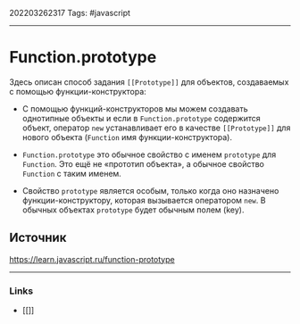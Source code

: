 202203262317
Tags: #javascript 

--- 
# Function.prototype
Здесь описан способ задания `[[Prototype]]` для объектов, создаваемых с помощью функции-конструктора:

- С помощью функций-конструкторов мы можем создавать однотипные объекты и если в `Function.prototype` содержится объект, оператор `new` устанавливает его в качестве `[[Prototype]]` для нового объекта (`Function` имя функции-конструктора).

- `Function.prototype` это обычное свойство с именем `prototype` для `Function`. Это ещё не «прототип объекта», а обычное свойство `Function` с таким именем.

- Свойство `prototype` является особым, только когда оно назначено функции-конструктору, которая вызывается оператором `new`. В обычных объектах `prototype` будет обычным полем (key).

## Источник
https://learn.javascript.ru/function-prototype

--- 
### Links
- [[]]